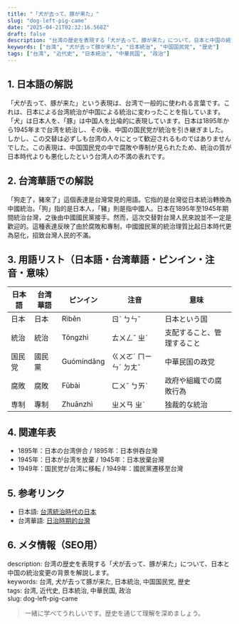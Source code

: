 ```yaml
---
title: "「犬が去って、豚が来た」"
slug: "dog-left-pig-came"
date: "2025-04-21T02:32:16.568Z"
draft: false
description: "台湾の歴史を表現する「犬が去って、豚が来た」について、日本と中国の統治変更の背景を解説します。"
keywords: ["台湾", "犬が去って豚が来た", "日本統治", "中国国民党", "歴史"]
tags: ["台湾", "近代史", "日本統治", "中華民国", "政治"]
---
```


## 1. 日本語の解説  
「犬が去って、豚が来た」という表現は、台湾で一般的に使われる言葉です。これは、日本による台湾統治が中国による統治に変わったことを指しています。「犬」は日本人を、「豚」は中国人を比喩的に表現しています。日本は1895年から1945年まで台湾を統治し、その後、中国の国民党が統治を引き継ぎました。しかし、この交替は必ずしも台湾の人々にとって歓迎されるものではありませんでした。この表現は、中国国民党の中で腐敗や専制が見られたため、統治の質が日本時代よりも悪化したという台湾人の不満の表れです。

## 2. 台湾華語での解説  
「狗走了，豬來了」這個表達是台灣常見的用語。它指的是台灣從日本統治轉換為中國統治。「狗」指的是日本人，「豬」則是指中國人。日本在1895年至1945年期間統治台灣，之後由中國國民黨接手。然而，這次交替對台灣人民來說並不一定是歡迎的。這種表達反映了由於腐敗和專制，中國國民黨的統治理質比起日本時代更為惡化，招致台灣人民的不滿。

## 3. 用語リスト（日本語・台湾華語・ピンイン・注音・意味）  
| 日本語 | 台湾華語 | ピンイン | 注音 | 意味 |
|---|---|---|---|---|
| 日本 | 日本 | Rìběn | ㄖˋ ㄅㄣˇ | 日本という国 |
| 統治 | 統治 | Tǒngzhì | ㄊㄨㄥˇ ㄓˋ | 支配すること、管理すること |
| 国民党 | 國民黨 | Guómíndǎng | ㄍㄨㄛˊ ㄇㄧㄣˊ ㄉㄤˇ | 中華民国の政党 |
| 腐敗 | 腐敗 | Fǔbài | ㄈㄨˇ ㄅㄞˋ | 政府や組織での腐敗行為 |
| 専制 | 專制 | Zhuānzhì | ㄓㄨㄢ ㄓˋ | 独裁的な統治 |

## 4. 関連年表  
- 1895年：日本の台湾併合 / 1895年：日本併吞台灣  
- 1945年：日本が台湾を放棄 / 1945年：日本放棄台灣  
- 1949年：国民党が台湾に移転 / 1949年：國民黨遷移至台灣

## 5. 参考リンク  
- 日本語: [台湾統治時代の日本](https://ja.wikipedia.org/wiki/%E6%97%A5%E6%9C%AC%E7%B5%B1%E6%B2%BB%E6%99%82%E4%BB%A3%E3%81%AE%E5%8F%B0%E6%B9%BE)  
- 台湾華語: [日治時期的台灣](https://zh.wikipedia.org/wiki/%E6%97%A5%E6%B2%BB%E6%99%82%E6%9C%9F%E7%9A%84%E5%8F%B0%E7%81%A3)  

## 6. メタ情報（SEO用）  
description: 台湾の歴史を表現する「犬が去って、豚が来た」について、日本と中国の統治変更の背景を解説します。  
keywords: 台湾, 犬が去って豚が来た, 日本統治, 中国国民党, 歴史  
tags: 台湾, 近代史, 日本統治, 中華民国, 政治  
slug: dog-left-pig-came  

> 一緒に学べてうれしいです。歴史を通じて理解を深めましょう。